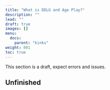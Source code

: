 ```yaml
---
title: "What is DDLG and Age Play?"
description: ""
lead: ""
draft: true
images: []
menu:
  docs:
    parent: "kinks"
weight: 001
toc: true
---
```


This section is a draft, expect errors and issues.

## Unfinished
